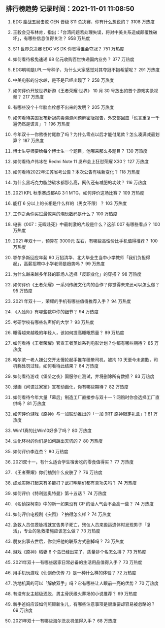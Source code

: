 
## 排行榜趋势 记录时间：2021-11-01 11:08:50
  
  1. EDG 鏖战五局击败 GEN 晋级 S11 总决赛，你有什么想说的？ 3108 万热度
    
  2. 王毅会见布林肯，指出：「台湾问题若处理失误，将对中美关系造成颠覆性破坏」，有哪些信息值得关注？ 958 万热度
    
  3. S11 世界总决赛 EDG VS DK 你觉得谁会夺冠？ 751 万热度
    
  4. 如何看待极兔速递 68 亿元收购百世快递国内业务？ 377 万热度
    
  5. EDG明明是LPL一号种子，为什么大家感觉对其夺冠不抱希望呢？ 291 万热度
    
  6. 中美电影的分水岭，是不是已经出现了？ 258 万热度
    
  7. 如何评价开放世界新游《王者荣耀·世界》 10 月 30 号放出的首个游戏实录视频？ 217 万热度
    
  8. 有哪些没个十年脑血栓想不出来的发明？ 205 万热度
    
  9. 如何看待美国发布新冠病毒溯源问题解密版报告，外交部回应「谎言重复一千遍仍然是谎言」？ 196 万热度
    
  10. 今年双十一你熬夜付尾款了吗？为什么零点以后才能付尾款？怎么凑满减最划算？ 187 万热度
    
  11. 博士生导师要给每个博士生一个题目，他哪来那么多题目？ 130 万热度
    
  12. 如何看待卢伟冰在 Redmi Note 11 发布会上狂怼荣耀 X30？ 127 万热度
    
  13. 如何看待2022年江苏省考公告？本次公告有啥新变化？ 118 万热度
    
  14. 为什么黑巧克力脂肪碳水都那么高，网传还有减肥的功效？ 116 万热度
    
  15. 2021 KPL 秋季赛成都AG 3:1 MTG，如何评价这场比赛？ 109 万热度
    
  16. 能打 6 分以上的长相是什么样的（男女不限）？ 103 万热度
    
  17. 工作之余你买过最惊喜的潮玩数码是什么？ 100 万热度
    
  18. 电影《007：无暇赴死》中最刺激的片段是什么？这部 007 有哪些看点？ 100 万热度
    
  19. 2021 年双十一，预算在 3000元 左右，有哪些高性价比手机值得推荐？ 100 万热度
    
  20. 鄂尔多斯回应年薪 60 万招清华、北大毕业生当中小学教师「我们负担得起」，高薪招聘中小学老师是趋势吗？ 99 万热度
    
  21. 为什么越来越多年轻的职场人选择「反职业化」的穿搭？ 98 万热度
    
  22. 如何评价《王者荣耀》一系列传统文化向的合作？你觉得未来还可以怎么做？ 95 万热度
    
  23. 2021 年双十一，荣耀的手机有哪些值得推荐入手？ 94 万热度
    
  24. 《入殓师》有哪些戳中你的细节？ 94 万热度
    
  25. 考研学校有哪些名声好的大学？ 93 万热度
    
  26. 睡得越来越晚的年轻人，该如何提高睡眠质量？ 89 万热度
    
  27. 如何看待《王者荣耀》官宣王者英雄系列电影计划？你都有哪些期待？ 85 万热度
    
  28. 哈尔滨一老人嫌公交开太慢抡起手推车砸晕司机，被拘 10 天至今未道歉，司机称处罚过轻，如何看待此结果？ 84 万热度
    
  29. 如何看待游戏《堡垒之夜》国服停止测试，并将删除所有数据？ 83 万热度
    
  30. 漫画《间谍过家家》宣布动画化，你有哪些期待？ 82 万热度
    
  31. 如何看待今年大量「幕后」制造工厂直接参与双十一？网购时你会选择工厂直供吗？ 81 万热度
    
  32. 如何评价游戏《原神》与一加联动推出的「一加 9RT 原神限定礼盒」? 81 万热度
    
  33. Win11真的比Win10好多了吗？ 80 万热度
    
  34. 生化环材的你们是如何跳出天坑的？ 80 万热度
    
  35. 如何评价李连杰？ 80 万热度
    
  36. 2021双十一，有什么适合学生宿舍吃的零食值得买？ 77 万热度
    
  37. 《王者荣耀》你们抽到什么皮肤了？ 76 万热度
    
  38. 成龙实际打起来有多能打？武打明星们都有真功夫吗？ 74 万热度
    
  39. 如何评价《特利迦奥特曼》第十五话？ 74 万热度
    
  40. 《名侦探柯南》中的新一如果没有 CP 的话人气会不会高一些？ 74 万热度
    
  41. 如何评价电视剧《突围》？拍得怎么样？ 74 万热度
    
  42. 急救人员仅摸脉搏就宣告男子死亡，殡仪人员来搬运遗体时发现男子「复活」，专业的急救措施应该怎么做？ 73 万热度
    
  43. 朋友出事去世后，你会把他的联系方式删掉吗？ 73 万热度
    
  44. 游戏《原神》稻妻 6 个岛已经出完了，质量排个名怎么排？ 73 万热度
    
  45. 2021年双十一有哪些居家日常必备的生活用品值得入手？ 73 万热度
    
  46. 用手机玩游戏《仙剑奇侠传 7》是一种什么样的体验？ 72 万热度
    
  47. 洗地机真的可以「解放双手」吗？它有哪些让人眼前一亮的优势？ 70 万热度
    
  48. 有没有女主超级洒脱，男主骨灰级火葬场的小说推荐？ 69 万热度
    
  49. 新手爸妈应该如何照顾新生儿，有哪些注意事项是很重要却容易被忽略的？ 69 万热度
    
  50. 2021年双十一有哪些海尔洗衣机值得入手？ 68 万热度
    